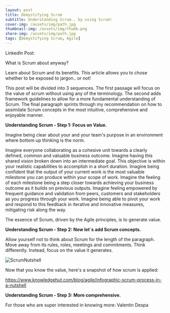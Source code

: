 ```yaml
---
layout: post
title: Demystifying Scrum
subtitle: Understanding Scrum.. by using Scrum! 
cover-img: /assets/img/path.jpg
thumbnail-img: /assets/img/thumb.png
share-img: /assets/img/path.jpg
tags: [Demystifying Scrum, Agile]
---
```


LinkedIn Post:

What is Scrum about anyway?

Learn about Scrum and its benefits. This article allows you to chose whether to be exposed to jargon.. or not!

This post will be divided into 3 sequences. The first passage will focus on the value of scrum without using any of the terminology. The second adds framework guidelines to allow for a more fundamental understanding of Scrum. The final paragraph sprints through my recommendation on how to assimilate Scrum concepts in the most intuitive, comprehensive and enjoyable manner. 

**Understanding Scrum - Step 1: Focus on Value.**

Imagine being clear about your and your team's purpose in an environment where bottom up thinking is the norm.

Imagine everyone collaborating as a cohesive unit towards a clearly defined, common and valuable business outcome.
Imagine having this shared vision broken down into an intermediate goal. This objective is within your realistic capabilities to accomplish in a short duration.
Imagine being confident that the output of your current work is the most valuable milestone you can produce within your scope of work. Imagine the feeling of each milestone being a step closer towards achieving your business outcome as it builds on previous outputs.
Imagine feeling empowered by frequent guidance and validation from peers, customers and stakeholders as you progress through your work. 
Imagine being able to pivot your work and respond to this feedback in iterative and innovative measures, mitigating risk along the way. 

The essence of Scrum, driven by the Agile principles, is to generate value. 

**Understanding Scrum - Step 2: Now let´s add Scrum concepts.**

Allow yourself not to think about Scrum for the length of the paragraph. Move away from its rules, roles, meetings and commitments. Think differently. Instead, focus on the value it generates. 

![ScrumNutshell](https://d2o2utebsixu4k.cloudfront.net/media/images/d4fc313b-919c-44f0-9fdd-b7ee079a991e.jpg)


Now that you know the value, here's a snapshot of how scrum is applied: 

https://www.knowledgehut.com/blog/agile/infographic-scrum-process-in-a-nutshell

**Understanding Scrum - Step 3: More comprehensive.**

For those who are super interested in knowing more: Valentin Despa
